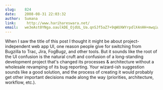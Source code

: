 ```yaml
---
slug:    824
date:    2008-08-31 22:03:32
author:  Sumana
link:     http://www.harihareswara.net/
email:   we3eAst0YNga.oaulkDE_OjdUL_Ua.qnSJf5aZ7+9qWUXWYrpdlX4nHH+mwqiwv+ZO
---
```


When I saw the title of this post I thought it might be about
project-independent web app UI, one reason people give for switching
from Bugzilla to Trac, Jira, FogBugz, and other tools.  But it sounds
like the root of the UI confusion is the natural cruft and confusion
of a long-standing development project that's changed its processes &
architecture without a wholesale revamping of its bug reporting.  Your
wizard-ish suggestion sounds like a good solution, and the process of
creating it would probably get other important decisions made along
the way (priorities, architecture, workflow, etc.).
